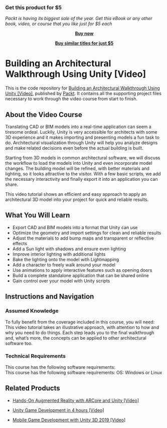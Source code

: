 
### Get this product for $5

<i>Packt is having its biggest sale of the year. Get this eBook or any other book, video, or course that you like just for $5 each</i>


<b><p align='center'>[Buy now](https://packt.link/9781783559909)</p></b>


<b><p align='center'>[Buy similar titles for just $5](https://subscription.packtpub.com/search)</p></b>


# Building an Architectural Walkthrough Using Unity [Video]
This is the code repository for [Building an Architectural Walkthrough Using Unity [Video]](https://www.packtpub.com/hardware-and-creative/building-architectural-walkthrough-using-unity-video?utm_source=github&utm_medium=repository&utm_campaign=9781783559909), published by [Packt](https://www.packtpub.com/?utm_source=github). It contains all the supporting project files necessary to work through the video course from start to finish.
## About the Video Course
	
Translating CAD or BIM models into a real-time application can seem a tiresome ordeal. Luckily, Unity is very accessible for architects with some 3D experience and it makes importing and presenting models a fun task to do. Architectural visualization through Unity will help you analyze designs and make related decisions even before the actual building is built.

Starting from 3D models in common architectural software, we will discuss the workflow to load the models into Unity and even incorporate model changes. The building model will be refined, with better materials and lighting, so it looks attractive to the visitor. With a few basic scripts, we add the necessary interactivity and finally export it into an application you can share.

This video tutorial shows an efficient and easy approach to apply an architectural 3D model into your project for quick and reliable results.

<H2>What You Will Learn</H2>
<DIV class=book-info-will-learn-text>
<UL>
<LI>Export CAD and BIM models into a format that Unity can use 
<LI>Optimize the geometry and import settings for clean and reliable results 
<LI>Adjust the materials to add bump maps and transparent or reflective effects 
<LI>Add a Sun light with shadows and ensure even lighting 
<LI>Improve interior lighting with additional lights 
<LI>Bake the lighting onto the model with Lightmapping 
<LI>Add a character to freely walk around your model 
<LI>Use animations to apply interactive features such as opening doors 
<LI>Build a complete standalone application that can be shared online 
<LI>Gain control over your model with Unity scripts </LI></UL></DIV>

## Instructions and Navigation
### Assumed Knowledge
To fully benefit from the coverage included in this course, you will need:<br/>
This video tutorial takes an illustrative approach, with attention to how and why you need to do things. Each step leads you to the final walkthrough and, what’s more, the concepts can be applied to other architectural software too.
### Technical Requirements
This course has the following software requirements:<br/>
This course has the following software requirements:
OS: Windows or Linux




## Related Products
* [Hands-On Augmented Reality with ARCore and Unity [Video]](https://www.packtpub.com/application-development/hands-augmented-reality-arcore-and-unity-video?utm_source=github&utm_medium=repository&utm_campaign=9781789615722)

* [Unity Game Development in 4 hours [Video]](https://www.packtpub.com/game-development/unity-game-development-4-hours-video?utm_source=github&utm_medium=repository&utm_campaign=9781838551520)

* [Mobile Game Development with Unity 3D 2019 [Video]](https://www.packtpub.com/game-development/mobile-game-development-unity-3d-2019-video?utm_source=github&utm_medium=repository&utm_campaign=9781838559939)
